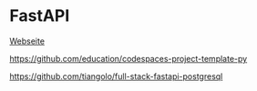 # FastAPI

[Webseite](https://fastapi.tiangolo.com)

https://github.com/education/codespaces-project-template-py

https://github.com/tiangolo/full-stack-fastapi-postgresql
